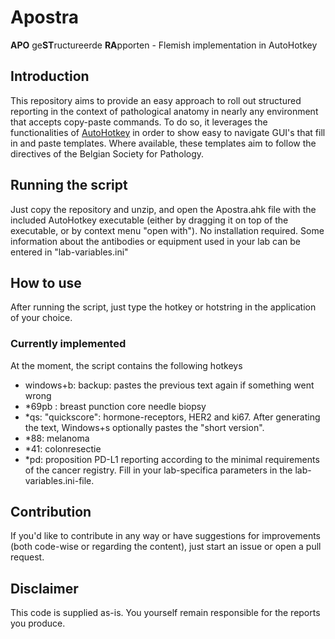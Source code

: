 # Apostra
**APO** ge**ST**ructureerde **RA**pporten - Flemish implementation in AutoHotkey
## Introduction
This repository aims to provide an easy approach to roll out structured reporting in the context of pathological anatomy in nearly any environment that accepts copy-paste commands.
To do so, it leverages the functionalities of [AutoHotkey](https://github.com/AutoHotkey/AutoHotkey) in order to show easy to navigate GUI's that fill in and paste templates. Where available, these templates aim to follow the directives of the Belgian Society for Pathology.

## Running the script
Just copy the repository and unzip, and open the Apostra.ahk file with the included AutoHotkey executable (either by dragging it on top of the executable, or by context menu "open with"). No installation required.
Some information about the antibodies or equipment used in your lab can be entered in "lab-variables.ini"

## How to use
After running the script, just type the hotkey or hotstring in the application of your choice.
### Currently implemented
At the moment, the script contains the following hotkeys
- windows+b: backup: pastes the previous text again if something went wrong
- *69pb : breast punction core needle biopsy
- *qs: "quickscore": hormone-receptors, HER2 and ki67. After generating the text, Windows+s optionally pastes the "short version".
- *88: melanoma
- *41: colonresectie
- *pd: proposition PD-L1 reporting according to the minimal requirements of the cancer registry. Fill in your lab-specifica parameters in the lab-variables.ini-file.


## Contribution
If you'd like to contribute in any way or have suggestions for improvements (both code-wise or regarding the content), just start an issue or open a pull request.

## Disclaimer
This code is supplied as-is. You yourself remain responsible for the reports you produce.


